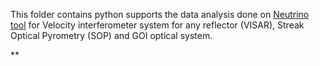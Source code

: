 This folder contains python supports the data analysis done on [Neutrino tool](https://github.com/NeutrinoToolkit/Neutrino) for
Velocity interferometer system for any reflector (VISAR), Streak Optical Pyrometry (SOP) and GOI optical system.

** 
